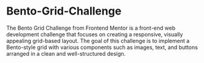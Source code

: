 # Bento-Grid-Challenge
The Bento Grid Challenge from Frontend Mentor is a front-end web development challenge that focuses on creating a responsive, visually appealing grid-based layout. The goal of this challenge is to implement a Bento-style grid with various components such as images, text, and buttons arranged in a clean and well-structured design. 
